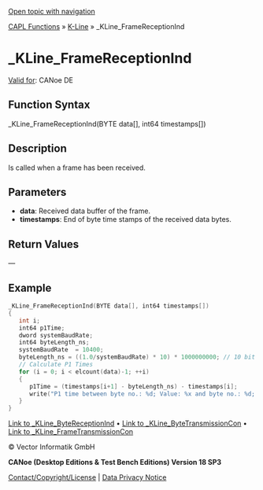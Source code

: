 [Open topic with navigation](../../../../../CANoeDEFamily.htm#Topics/CAPLFunctions/KLine/Functions/CAPLfunctionKLineFrameReceptionInd.md)

[CAPL Functions](../../CAPLfunctions.md) » [K-Line](../CAPLfunctionsKLineOverview.md) » _KLine_FrameReceptionInd

# _KLine_FrameReceptionInd

[Valid for](../../../Shared/FeatureAvailability.md):  CANoe DE

## Function Syntax

_KLine_FrameReceptionInd(BYTE data[], int64 timestamps[])

## Description

Is called when a frame has been received.

## Parameters

- **data**: Received data buffer of the frame.
- **timestamps**: End of byte time stamps of the received data bytes.

## Return Values

—

## Example

```c
_KLine_FrameReceptionInd(BYTE data[], int64 timestamps[])
{
   int i;
   int64 p1Time;
   dword systemBaudRate;
   int64 byteLength_ns;
   systemBaudRate  = 10400;
   byteLength_ns = ((1.0/systemBaudRate) * 10) * 1000000000; // 10 bit times in ns
   // Calculate P1 Times
   for (i = 0; i < elcount(data)-1; ++i)
   {
      p1Time = (timestamps[i+1] - byteLength_ns) - timestamps[i];
      write("P1 time between byte no.: %d; Value: %x and byte no.: %d; Value: %x == [%.6f]\n ", i, data[i], i+1, data[i+1], p1Time/1000000000.0);
   }
}
```

[Link to _KLine_ByteReceptionInd](CAPLfunctionKLineByteReceptionInd.md) • [Link to _KLine_ByteTransmissionCon](CAPLfunctionKLineByteTransmissionCon.md) • [Link to _KLine_FrameTransmissionCon](CAPLfunctionKLineFrameTransmissionCon.md)

© Vector Informatik GmbH

**CANoe (Desktop Editions & Test Bench Editions) Version 18 SP3**

[Contact/Copyright/License](../../../Shared/ContactCopyrightLicense.md) | [Data Privacy Notice](https://www.vector.com/int/en/company/get-info/privacy-policy/)
